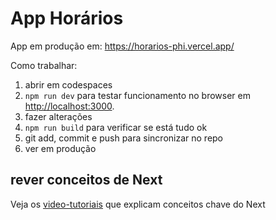 # App Horários

App em produção em: https://horarios-phi.vercel.app/


Como trabalhar:
1. abrir em codespaces
2. `npm run dev` para testar funcionamento no browser em  [http://localhost:3000](http://localhost:3000).
3. fazer alterações
4. `npm run build` para verificar se está tudo ok
5. git add, commit e push para sincronizar no repo
6. ver em produção


## rever conceitos de Next

Veja os [video-tutoriais](https://educast.fccn.pt/vod/channels/2pld2hfi8j?locale=pt) que explicam conceitos chave do Next

